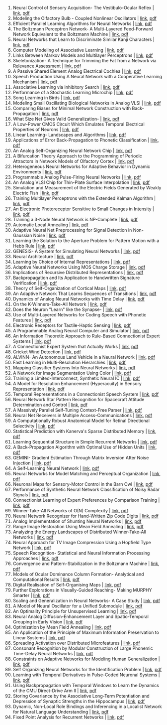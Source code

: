 1. Neural Control of Sensory Acquisition- The Vestibulo-Ocular Reflex | [link](https://papers.nips.cc/paper/1988/hash/006f52e9102a8d3be2fe5614f42ba989-Abstract.html), [pdf](https://papers.nips.cc/paper/1988/file/006f52e9102a8d3be2fe5614f42ba989-Paper.pdf)
2. Modeling the Olfactory Bulb - Coupled Nonlinear Oscillators | [link](https://papers.nips.cc/paper/1988/hash/013d407166ec4fa56eb1e1f8cbe183b9-Abstract.html), [pdf](https://papers.nips.cc/paper/1988/file/013d407166ec4fa56eb1e1f8cbe183b9-Paper.pdf)
3. Efficient Parallel Learning Algorithms for Neural Networks | [link](https://papers.nips.cc/paper/1988/hash/02522a2b2726fb0a03bb19f2d8d9524d-Abstract.html), [pdf](https://papers.nips.cc/paper/1988/file/02522a2b2726fb0a03bb19f2d8d9524d-Paper.pdf)
4. The Boltzmann Perceptron Network- A Multi-Layered Feed-Forward Network Equivalent to the Boltzmann Machine | [link](https://papers.nips.cc/paper/1988/hash/045117b0e0a11a242b9765e79cbf113f-Abstract.html), [pdf](https://papers.nips.cc/paper/1988/file/045117b0e0a11a242b9765e79cbf113f-Paper.pdf)
5. Neural Networks that Learn to Discriminate Similar Kanji Characters | [link](https://papers.nips.cc/paper/1988/hash/06409663226af2f3114485aa4e0a23b4-Abstract.html), [pdf](https://papers.nips.cc/paper/1988/file/06409663226af2f3114485aa4e0a23b4-Paper.pdf)
6. Computer Modeling of Associative Learning | [link](https://papers.nips.cc/paper/1988/hash/069059b7ef840f0c74a814ec9237b6ec-Abstract.html), [pdf](https://papers.nips.cc/paper/1988/file/069059b7ef840f0c74a814ec9237b6ec-Paper.pdf)
7. Links Between Markov Models and Multilayer Perceptrons | [link](https://papers.nips.cc/paper/1988/hash/0777d5c17d4066b82ab86dff8a46af6f-Abstract.html), [pdf](https://papers.nips.cc/paper/1988/file/0777d5c17d4066b82ab86dff8a46af6f-Paper.pdf)
8. Skeletonization- A Technique for Trimming the Fat from a Network via Relevance Assessment | [link](https://papers.nips.cc/paper/1988/hash/07e1cd7dca89a1678042477183b7ac3f-Abstract.html), [pdf](https://papers.nips.cc/paper/1988/file/07e1cd7dca89a1678042477183b7ac3f-Paper.pdf)
9. A Passive Shared Element Analog Electrical Cochlea | [link](https://papers.nips.cc/paper/1988/hash/0a09c8844ba8f0936c20bd791130d6b6-Abstract.html), [pdf](https://papers.nips.cc/paper/1988/file/0a09c8844ba8f0936c20bd791130d6b6-Paper.pdf)
10. Speech Production Using A Neural Network with a Cooperative Learning Mechanism | [link](https://papers.nips.cc/paper/1988/hash/0f28b5d49b3020afeecd95b4009adf4c-Abstract.html), [pdf](https://papers.nips.cc/paper/1988/file/0f28b5d49b3020afeecd95b4009adf4c-Paper.pdf)
11. Associative Learning via Inhibitory Search | [link](https://papers.nips.cc/paper/1988/hash/1385974ed5904a438616ff7bdb3f7439-Abstract.html), [pdf](https://papers.nips.cc/paper/1988/file/1385974ed5904a438616ff7bdb3f7439-Paper.pdf)
12. Performance of a Stochastic Learning Microchip | [link](https://papers.nips.cc/paper/1988/hash/140f6969d5213fd0ece03148e62e461e-Abstract.html), [pdf](https://papers.nips.cc/paper/1988/file/140f6969d5213fd0ece03148e62e461e-Paper.pdf)
13. Song Learning in Birds | [link](https://papers.nips.cc/paper/1988/hash/149e9677a5989fd342ae44213df68868-Abstract.html), [pdf](https://papers.nips.cc/paper/1988/file/149e9677a5989fd342ae44213df68868-Paper.pdf)
14. Modeling Small Oscillating Biological Networks in Analog VLSI | [link](https://papers.nips.cc/paper/1988/hash/1afa34a7f984eeabdbb0a7d494132ee5-Abstract.html), [pdf](https://papers.nips.cc/paper/1988/file/1afa34a7f984eeabdbb0a7d494132ee5-Paper.pdf)
15. Comparing Biases for Minimal Network Construction with Back-Propagation | [link](https://papers.nips.cc/paper/1988/hash/1c9ac0159c94d8d0cbedc973445af2da-Abstract.html), [pdf](https://papers.nips.cc/paper/1988/file/1c9ac0159c94d8d0cbedc973445af2da-Paper.pdf)
16. What Size Net Gives Valid Generalization- | [link](https://papers.nips.cc/paper/1988/hash/1d7f7abc18fcb43975065399b0d1e48e-Abstract.html), [pdf](https://papers.nips.cc/paper/1988/file/1d7f7abc18fcb43975065399b0d1e48e-Paper.pdf)
17. A Low-Power CMOS Circuit Which Emulates Temporal Electrical Properties of Neurons | [link](https://papers.nips.cc/paper/1988/hash/1ff8a7b5dc7a7d1f0ed65aaa29c04b1e-Abstract.html), [pdf](https://papers.nips.cc/paper/1988/file/1ff8a7b5dc7a7d1f0ed65aaa29c04b1e-Paper.pdf)
18. Linear Learning- Landscapes and Algorithms | [link](https://papers.nips.cc/paper/1988/hash/202cb962ac59075b964b07152d234b70-Abstract.html), [pdf](https://papers.nips.cc/paper/1988/file/202cb962ac59075b964b07152d234b70-Paper.pdf)
19. Applications of Error Back-Propagation to Phonetic Classification | [link](https://papers.nips.cc/paper/1988/hash/2723d092b63885e0d7c260cc007e8b9d-Abstract.html), [pdf](https://papers.nips.cc/paper/1988/file/2723d092b63885e0d7c260cc007e8b9d-Paper.pdf)
20. An Analog Self-Organizing Neural Network Chip | [link](https://papers.nips.cc/paper/1988/hash/2a79ea27c279e471f4d180b08d62b00a-Abstract.html), [pdf](https://papers.nips.cc/paper/1988/file/2a79ea27c279e471f4d180b08d62b00a-Paper.pdf)
21. A Bifurcation Theory Approach to the Programming of Periodic Attractors in Network Models of Olfactory Cortex | [link](https://papers.nips.cc/paper/1988/hash/2b24d495052a8ce66358eb576b8912c8-Abstract.html), [pdf](https://papers.nips.cc/paper/1988/file/2b24d495052a8ce66358eb576b8912c8-Paper.pdf)
22. Heterogeneous Neural Networks for Adaptive Behavior in Dynamic Environments | [link](https://papers.nips.cc/paper/1988/hash/2b44928ae11fb9384c4cf38708677c48-Abstract.html), [pdf](https://papers.nips.cc/paper/1988/file/2b44928ae11fb9384c4cf38708677c48-Paper.pdf)
23. Programmable Analog Pulse-Firing Neural Networks | [link](https://papers.nips.cc/paper/1988/hash/31fefc0e570cb3860f2a6d4b38c6490d-Abstract.html), [pdf](https://papers.nips.cc/paper/1988/file/31fefc0e570cb3860f2a6d4b38c6490d-Paper.pdf)
24. An Analog VLSI Chip for Thin-Plate Surface Interpolation | [link](https://papers.nips.cc/paper/1988/hash/3636638817772e42b59d74cff571fbb3-Abstract.html), [pdf](https://papers.nips.cc/paper/1988/file/3636638817772e42b59d74cff571fbb3-Paper.pdf)
25. Simulation and Measurement of the Electric Fields Generated by Weakly Electric Fish | [link](https://papers.nips.cc/paper/1988/hash/37a749d808e46495a8da1e5352d03cae-Abstract.html), [pdf](https://papers.nips.cc/paper/1988/file/37a749d808e46495a8da1e5352d03cae-Paper.pdf)
26. Training Multilayer Perceptrons with the Extended Kalman Algorithm | [link](https://papers.nips.cc/paper/1988/hash/38b3eff8baf56627478ec76a704e9b52-Abstract.html), [pdf](https://papers.nips.cc/paper/1988/file/38b3eff8baf56627478ec76a704e9b52-Paper.pdf)
27. An Electronic Photoreceptor Sensitive to Small Changes in Intensity | [link](https://papers.nips.cc/paper/1988/hash/3988c7f88ebcb58c6ce932b957b6f332-Abstract.html), [pdf](https://papers.nips.cc/paper/1988/file/3988c7f88ebcb58c6ce932b957b6f332-Paper.pdf)
28. Training a 3-Node Neural Network is NP-Complete | [link](https://papers.nips.cc/paper/1988/hash/3def184ad8f4755ff269862ea77393dd-Abstract.html), [pdf](https://papers.nips.cc/paper/1988/file/3def184ad8f4755ff269862ea77393dd-Paper.pdf)
29. Automatic Local Annealing | [link](https://papers.nips.cc/paper/1988/hash/42a0e188f5033bc65bf8d78622277c4e-Abstract.html), [pdf](https://papers.nips.cc/paper/1988/file/42a0e188f5033bc65bf8d78622277c4e-Paper.pdf)
30. Adaptive Neural Net Preprocessing for Signal Detection in Non-Gaussian Noise | [link](https://papers.nips.cc/paper/1988/hash/47d1e990583c9c67424d369f3414728e-Abstract.html), [pdf](https://papers.nips.cc/paper/1988/file/47d1e990583c9c67424d369f3414728e-Paper.pdf)
31. Learning the Solution to the Aperture Problem for Pattern Motion with a Hebb Rule | [link](https://papers.nips.cc/paper/1988/hash/4c56ff4ce4aaf9573aa5dff913df997a-Abstract.html), [pdf](https://papers.nips.cc/paper/1988/file/4c56ff4ce4aaf9573aa5dff913df997a-Paper.pdf)
32. GENESIS- A System for Simulating Neural Networks | [link](https://papers.nips.cc/paper/1988/hash/4c5bde74a8f110656874902f07378009-Abstract.html), [pdf](https://papers.nips.cc/paper/1988/file/4c5bde74a8f110656874902f07378009-Paper.pdf)
33. Neural Architecture | [link](https://papers.nips.cc/paper/1988/hash/5878a7ab84fb43402106c575658472fa-Abstract.html), [pdf](https://papers.nips.cc/paper/1988/file/5878a7ab84fb43402106c575658472fa-Paper.pdf)
34. Learning by Choice of Internal Representations | [link](https://papers.nips.cc/paper/1988/hash/5ef059938ba799aaa845e1c2e8a762bd-Abstract.html), [pdf](https://papers.nips.cc/paper/1988/file/5ef059938ba799aaa845e1c2e8a762bd-Paper.pdf)
35. Adaptive Neural Networks Using MOS Charge Storage | [link](https://papers.nips.cc/paper/1988/hash/5f93f983524def3dca464469d2cf9f3e-Abstract.html), [pdf](https://papers.nips.cc/paper/1988/file/5f93f983524def3dca464469d2cf9f3e-Paper.pdf)
36. Implications of Recursive Distributed Representations | [link](https://papers.nips.cc/paper/1988/hash/5fd0b37cd7dbbb00f97ba6ce92bf5add-Abstract.html), [pdf](https://papers.nips.cc/paper/1988/file/5fd0b37cd7dbbb00f97ba6ce92bf5add-Paper.pdf)
37. Backpropagation and Its Application to Handwritten Signature Verification | [link](https://papers.nips.cc/paper/1988/hash/65b9eea6e1cc6bb9f0cd2a47751a186f-Abstract.html), [pdf](https://papers.nips.cc/paper/1988/file/65b9eea6e1cc6bb9f0cd2a47751a186f-Paper.pdf)
38. Theory of Self-Organization of Cortical Maps | [link](https://papers.nips.cc/paper/1988/hash/65ded5353c5ee48d0b7d48c591b8f430-Abstract.html), [pdf](https://papers.nips.cc/paper/1988/file/65ded5353c5ee48d0b7d48c591b8f430-Paper.pdf)
39. An Adaptive Network That Learns Sequences of Transitions | [link](https://papers.nips.cc/paper/1988/hash/6974ce5ac660610b44d9b9fed0ff9548-Abstract.html), [pdf](https://papers.nips.cc/paper/1988/file/6974ce5ac660610b44d9b9fed0ff9548-Paper.pdf)
40. Dynamics of Analog Neural Networks with Time Delay | [link](https://papers.nips.cc/paper/1988/hash/698d51a19d8a121ce581499d7b701668-Abstract.html), [pdf](https://papers.nips.cc/paper/1988/file/698d51a19d8a121ce581499d7b701668-Paper.pdf)
41. On the K-Winners-Take-All Network | [link](https://papers.nips.cc/paper/1988/hash/6c4b761a28b734fe93831e3fb400ce87-Abstract.html), [pdf](https://papers.nips.cc/paper/1988/file/6c4b761a28b734fe93831e3fb400ce87-Paper.pdf)
42. Does the Neuron "Learn" like the Synapse- | [link](https://papers.nips.cc/paper/1988/hash/6cdd60ea0045eb7a6ec44c54d29ed402-Abstract.html), [pdf](https://papers.nips.cc/paper/1988/file/6cdd60ea0045eb7a6ec44c54d29ed402-Paper.pdf)
43. Use of Multi-Layered Networks for Coding Speech with Phonetic Features | [link](https://papers.nips.cc/paper/1988/hash/73278a4a86960eeb576a8fd4c9ec6997-Abstract.html), [pdf](https://papers.nips.cc/paper/1988/file/73278a4a86960eeb576a8fd4c9ec6997-Paper.pdf)
44. Electronic Receptors for Tactile-Haptic Sensing | [link](https://papers.nips.cc/paper/1988/hash/76dc611d6ebaafc66cc0879c71b5db5c-Abstract.html), [pdf](https://papers.nips.cc/paper/1988/file/76dc611d6ebaafc66cc0879c71b5db5c-Paper.pdf)
45. A Programmable Analog Neural Computer and Simulator | [link](https://papers.nips.cc/paper/1988/hash/7e7757b1e12abcb736ab9a754ffb617a-Abstract.html), [pdf](https://papers.nips.cc/paper/1988/file/7e7757b1e12abcb736ab9a754ffb617a-Paper.pdf)
46. An Information Theoretic Approach to Rule-Based Connectionist Expert Systems | [link](https://papers.nips.cc/paper/1988/hash/7ef605fc8dba5425d6965fbd4c8fbe1f-Abstract.html), [pdf](https://papers.nips.cc/paper/1988/file/7ef605fc8dba5425d6965fbd4c8fbe1f-Paper.pdf)
47. A Connectionist Expert System that Actually Works | [link](https://papers.nips.cc/paper/1988/hash/7f1de29e6da19d22b51c68001e7e0e54-Abstract.html), [pdf](https://papers.nips.cc/paper/1988/file/7f1de29e6da19d22b51c68001e7e0e54-Paper.pdf)
48. Cricket Wind Detection | [link](https://papers.nips.cc/paper/1988/hash/7f6ffaa6bb0b408017b62254211691b5-Abstract.html), [pdf](https://papers.nips.cc/paper/1988/file/7f6ffaa6bb0b408017b62254211691b5-Paper.pdf)
49. ALVINN- An Autonomous Land Vehicle in a Neural Network | [link](https://papers.nips.cc/paper/1988/hash/812b4ba287f5ee0bc9d43bbf5bbe87fb-Abstract.html), [pdf](https://papers.nips.cc/paper/1988/file/812b4ba287f5ee0bc9d43bbf5bbe87fb-Paper.pdf)
50. Fast Learning in Multi-Resolution Hierarchies | [link](https://papers.nips.cc/paper/1988/hash/82161242827b703e6acf9c726942a1e4-Abstract.html), [pdf](https://papers.nips.cc/paper/1988/file/82161242827b703e6acf9c726942a1e4-Paper.pdf)
51. Mapping Classifier Systems Into Neural Networks | [link](https://papers.nips.cc/paper/1988/hash/82aa4b0af34c2313a562076992e50aa3-Abstract.html), [pdf](https://papers.nips.cc/paper/1988/file/82aa4b0af34c2313a562076992e50aa3-Paper.pdf)
52. A Network for Image Segmentation Using Color | [link](https://papers.nips.cc/paper/1988/hash/8d5e957f297893487bd98fa830fa6413-Abstract.html), [pdf](https://papers.nips.cc/paper/1988/file/8d5e957f297893487bd98fa830fa6413-Paper.pdf)
53. Training a Limited-Interconnect, Synthetic Neural IC | [link](https://papers.nips.cc/paper/1988/hash/8f53295a73878494e9bc8dd6c3c7104f-Abstract.html), [pdf](https://papers.nips.cc/paper/1988/file/8f53295a73878494e9bc8dd6c3c7104f-Paper.pdf)
54. A Model for Resolution Enhancement (Hyperacuity) in Sensory Representation | [link](https://papers.nips.cc/paper/1988/hash/8f85517967795eeef66c225f7883bdcb-Abstract.html), [pdf](https://papers.nips.cc/paper/1988/file/8f85517967795eeef66c225f7883bdcb-Paper.pdf)
55. Temporal Representations in a Connectionist Speech System | [link](https://papers.nips.cc/paper/1988/hash/903ce9225fca3e988c2af215d4e544d3-Abstract.html), [pdf](https://papers.nips.cc/paper/1988/file/903ce9225fca3e988c2af215d4e544d3-Paper.pdf)
56. Neural Network Star Pattern Recognition for Spacecraft Attitude Determination and Control | [link](https://papers.nips.cc/paper/1988/hash/96da2f590cd7246bbde0051047b0d6f7-Abstract.html), [pdf](https://papers.nips.cc/paper/1988/file/96da2f590cd7246bbde0051047b0d6f7-Paper.pdf)
57. A Massively Parallel Self-Tuning Context-Free Parser | [link](https://papers.nips.cc/paper/1988/hash/9766527f2b5d3e95d4a733fcfb77bd7e-Abstract.html), [pdf](https://papers.nips.cc/paper/1988/file/9766527f2b5d3e95d4a733fcfb77bd7e-Paper.pdf)
58. Neural Net Receivers in Multiple Access-Communications | [link](https://papers.nips.cc/paper/1988/hash/9872ed9fc22fc182d371c3e9ed316094-Abstract.html), [pdf](https://papers.nips.cc/paper/1988/file/9872ed9fc22fc182d371c3e9ed316094-Paper.pdf)
59. A Computationally Robust Anatomical Model for Retinal Directional Selectivity | [link](https://papers.nips.cc/paper/1988/hash/98dce83da57b0395e163467c9dae521b-Abstract.html), [pdf](https://papers.nips.cc/paper/1988/file/98dce83da57b0395e163467c9dae521b-Paper.pdf)
60. Statistical Prediction with Kanerva's Sparse Distributed Memory | [link](https://papers.nips.cc/paper/1988/hash/9b8619251a19057cff70779273e95aa6-Abstract.html), [pdf](https://papers.nips.cc/paper/1988/file/9b8619251a19057cff70779273e95aa6-Paper.pdf)
61. Learning Sequential Structure in Simple Recurrent Networks | [link](https://papers.nips.cc/paper/1988/hash/9dcb88e0137649590b755372b040afad-Abstract.html), [pdf](https://papers.nips.cc/paper/1988/file/9dcb88e0137649590b755372b040afad-Paper.pdf)
62. A Back-Propagation Algorithm with Optimal Use of Hidden Units | [link](https://papers.nips.cc/paper/1988/hash/9fc3d7152ba9336a670e36d0ed79bc43-Abstract.html), [pdf](https://papers.nips.cc/paper/1988/file/9fc3d7152ba9336a670e36d0ed79bc43-Paper.pdf)
63. GEMINI- Gradient Estimation Through Matrix Inversion After Noise Injection | [link](https://papers.nips.cc/paper/1988/hash/a0a080f42e6f13b3a2df133f073095dd-Abstract.html), [pdf](https://papers.nips.cc/paper/1988/file/a0a080f42e6f13b3a2df133f073095dd-Paper.pdf)
64. A Self-Learning Neural Network | [link](https://papers.nips.cc/paper/1988/hash/a2557a7b2e94197ff767970b67041697-Abstract.html), [pdf](https://papers.nips.cc/paper/1988/file/a2557a7b2e94197ff767970b67041697-Paper.pdf)
65. Neural Networks for Model Matching and Perceptual Organization | [link](https://papers.nips.cc/paper/1988/hash/a3c65c2974270fd093ee8a9bf8ae7d0b-Abstract.html), [pdf](https://papers.nips.cc/paper/1988/file/a3c65c2974270fd093ee8a9bf8ae7d0b-Paper.pdf)
66. Neuronal Maps for Sensory-Motor Control in the Barn Owl | [link](https://papers.nips.cc/paper/1988/hash/a4a042cf4fd6bfb47701cbc8a1653ada-Abstract.html), [pdf](https://papers.nips.cc/paper/1988/file/a4a042cf4fd6bfb47701cbc8a1653ada-Paper.pdf)
67. Performance of Synthetic Neural Network Classification of Noisy Radar Signals | [link](https://papers.nips.cc/paper/1988/hash/a5e00132373a7031000fd987a3c9f87b-Abstract.html), [pdf](https://papers.nips.cc/paper/1988/file/a5e00132373a7031000fd987a3c9f87b-Paper.pdf)
68. Connectionist Learning of Expert Preferences by Comparison Training | [link](https://papers.nips.cc/paper/1988/hash/a8baa56554f96369ab93e4f3bb068c22-Abstract.html), [pdf](https://papers.nips.cc/paper/1988/file/a8baa56554f96369ab93e4f3bb068c22-Paper.pdf)
69. Winner-Take-All Networks of O(N) Complexity | [link](https://papers.nips.cc/paper/1988/hash/a8f15eda80c50adb0e71943adc8015cf-Abstract.html), [pdf](https://papers.nips.cc/paper/1988/file/a8f15eda80c50adb0e71943adc8015cf-Paper.pdf)
70. Neural Network Recognizer for Hand-Written Zip Code Digits | [link](https://papers.nips.cc/paper/1988/hash/a97da629b098b75c294dffdc3e463904-Abstract.html), [pdf](https://papers.nips.cc/paper/1988/file/a97da629b098b75c294dffdc3e463904-Paper.pdf)
71. Analog Implementation of Shunting Neural Networks | [link](https://papers.nips.cc/paper/1988/hash/ac627ab1ccbdb62ec96e702f07f6425b-Abstract.html), [pdf](https://papers.nips.cc/paper/1988/file/ac627ab1ccbdb62ec96e702f07f6425b-Paper.pdf)
72. Range Image Restoration Using Mean Field Annealing | [link](https://papers.nips.cc/paper/1988/hash/b3e3e393c77e35a4a3f3cbd1e429b5dc-Abstract.html), [pdf](https://papers.nips.cc/paper/1988/file/b3e3e393c77e35a4a3f3cbd1e429b5dc-Paper.pdf)
73. Analyzing the Energy Landscapes of Distributed Winner-Take-All Networks | [link](https://papers.nips.cc/paper/1988/hash/b73ce398c39f506af761d2277d853a92-Abstract.html), [pdf](https://papers.nips.cc/paper/1988/file/b73ce398c39f506af761d2277d853a92-Paper.pdf)
74. Neural Approach for TV Image Compression Using a Hopfield Type Network | [link](https://papers.nips.cc/paper/1988/hash/bd4c9ab730f5513206b999ec0d90d1fb-Abstract.html), [pdf](https://papers.nips.cc/paper/1988/file/bd4c9ab730f5513206b999ec0d90d1fb-Paper.pdf)
75. Speech Recognition- Statistical and Neural Information Processing Approaches | [link](https://papers.nips.cc/paper/1988/hash/bf8229696f7a3bb4700cfddef19fa23f-Abstract.html), [pdf](https://papers.nips.cc/paper/1988/file/bf8229696f7a3bb4700cfddef19fa23f-Paper.pdf)
76. Convergence and Pattern-Stabilization in the Boltzmann Machine | [link](https://papers.nips.cc/paper/1988/hash/c45147dee729311ef5b5c3003946c48f-Abstract.html), [pdf](https://papers.nips.cc/paper/1988/file/c45147dee729311ef5b5c3003946c48f-Paper.pdf)
77. Models of Ocular Dominance Column Formation- Analytical and Computational Results | [link](https://papers.nips.cc/paper/1988/hash/c8ffe9a587b126f152ed3d89a146b445-Abstract.html), [pdf](https://papers.nips.cc/paper/1988/file/c8ffe9a587b126f152ed3d89a146b445-Paper.pdf)
78. Digital Realisation of Self-Organising Maps | [link](https://papers.nips.cc/paper/1988/hash/c9e1074f5b3f9fc8ea15d152add07294-Abstract.html), [pdf](https://papers.nips.cc/paper/1988/file/c9e1074f5b3f9fc8ea15d152add07294-Paper.pdf)
79. Further Explorations in Visually-Guided Reaching- Making MURPHY Smarter | [link](https://papers.nips.cc/paper/1988/hash/cedebb6e872f539bef8c3f919874e9d7-Abstract.html), [pdf](https://papers.nips.cc/paper/1988/file/cedebb6e872f539bef8c3f919874e9d7-Paper.pdf)
80. Scaling and Generalization in Neural Networks- A Case Study | [link](https://papers.nips.cc/paper/1988/hash/d1f491a404d6854880943e5c3cd9ca25-Abstract.html), [pdf](https://papers.nips.cc/paper/1988/file/d1f491a404d6854880943e5c3cd9ca25-Paper.pdf)
81. A Model of Neural Oscillator for a Unified Submodule | [link](https://papers.nips.cc/paper/1988/hash/da4fb5c6e93e74d3df8527599fa62642-Abstract.html), [pdf](https://papers.nips.cc/paper/1988/file/da4fb5c6e93e74d3df8527599fa62642-Paper.pdf)
82. An Optimality Principle for Unsupervised Learning | [link](https://papers.nips.cc/paper/1988/hash/e00da03b685a0dd18fb6a08af0923de0-Abstract.html), [pdf](https://papers.nips.cc/paper/1988/file/e00da03b685a0dd18fb6a08af0923de0-Paper.pdf)
83. Neural Analog Diffusion-Enhancement Layer and Spatio-Temporal Grouping in Early Vision | [link](https://papers.nips.cc/paper/1988/hash/e2ef524fbf3d9fe611d5a8e90fefdc9c-Abstract.html), [pdf](https://papers.nips.cc/paper/1988/file/e2ef524fbf3d9fe611d5a8e90fefdc9c-Paper.pdf)
84. Optimization by Mean Field Annealing | [link](https://papers.nips.cc/paper/1988/hash/ec5decca5ed3d6b8079e2e7e7bacc9f2-Abstract.html), [pdf](https://papers.nips.cc/paper/1988/file/ec5decca5ed3d6b8079e2e7e7bacc9f2-Paper.pdf)
85. An Application of the Principle of Maximum Information Preservation to Linear Systems | [link](https://papers.nips.cc/paper/1988/hash/ec8956637a99787bd197eacd77acce5e-Abstract.html), [pdf](https://papers.nips.cc/paper/1988/file/ec8956637a99787bd197eacd77acce5e-Paper.pdf)
86. Spreading Activation over Distributed Microfeatures | [link](https://papers.nips.cc/paper/1988/hash/ed3d2c21991e3bef5e069713af9fa6ca-Abstract.html), [pdf](https://papers.nips.cc/paper/1988/file/ed3d2c21991e3bef5e069713af9fa6ca-Paper.pdf)
87. Consonant Recognition by Modular Construction of Large Phonemic Time-Delay Neural Networks | [link](https://papers.nips.cc/paper/1988/hash/eecca5b6365d9607ee5a9d336962c534-Abstract.html), [pdf](https://papers.nips.cc/paper/1988/file/eecca5b6365d9607ee5a9d336962c534-Paper.pdf)
88. Constraints on Adaptive Networks for Modeling Human Generalization | [link](https://papers.nips.cc/paper/1988/hash/f0935e4cd5920aa6c7c996a5ee53a70f-Abstract.html), [pdf](https://papers.nips.cc/paper/1988/file/f0935e4cd5920aa6c7c996a5ee53a70f-Paper.pdf)
89. Self Organizing Neural Networks for the Identification Problem | [link](https://papers.nips.cc/paper/1988/hash/f2217062e9a397a1dca429e7d70bc6ca-Abstract.html), [pdf](https://papers.nips.cc/paper/1988/file/f2217062e9a397a1dca429e7d70bc6ca-Paper.pdf)
90. Learning with Temporal Derivatives in Pulse-Coded Neuronal Systems | [link](https://papers.nips.cc/paper/1988/hash/f4b9ec30ad9f68f89b29639786cb62ef-Abstract.html), [pdf](https://papers.nips.cc/paper/1988/file/f4b9ec30ad9f68f89b29639786cb62ef-Paper.pdf)
91. Using Backpropagation with Temporal Windows to Learn the Dynamics of the CMU Direct-Drive Arm II | [link](https://papers.nips.cc/paper/1988/hash/f7e6c85504ce6e82442c770f7c8606f0-Abstract.html), [pdf](https://papers.nips.cc/paper/1988/file/f7e6c85504ce6e82442c770f7c8606f0-Paper.pdf)
92. Storing Covariance by the Associative Long-Term Potentiation and Depression of Synaptic Strengths in the Hippocampus | [link](https://papers.nips.cc/paper/1988/hash/f899139df5e1059396431415e770c6dd-Abstract.html), [pdf](https://papers.nips.cc/paper/1988/file/f899139df5e1059396431415e770c6dd-Paper.pdf)
93. Dynamic, Non-Local Role Bindings and Inferencing in a Localist Network for Natural Language Understanding | [link](https://papers.nips.cc/paper/1988/hash/fa7cdfad1a5aaf8370ebeda47a1ff1c3-Abstract.html), [pdf](https://papers.nips.cc/paper/1988/file/fa7cdfad1a5aaf8370ebeda47a1ff1c3-Paper.pdf)
94. Fixed Point Analysis for Recurrent Networks | [link](https://papers.nips.cc/paper/1988/hash/fc221309746013ac554571fbd180e1c8-Abstract.html), [pdf](https://papers.nips.cc/paper/1988/file/fc221309746013ac554571fbd180e1c8-Paper.pdf)